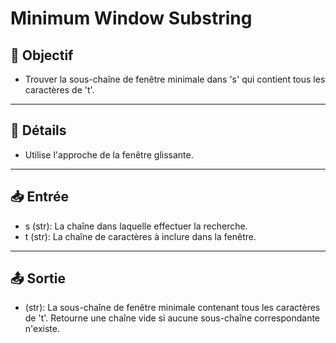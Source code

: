 # Minimum Window Substring

## 🎯 Objectif

- Trouver la sous-chaîne de fenêtre minimale dans 's' qui contient tous les caractères de 't'.

---

## 📝 Détails

- Utilise l'approche de la fenêtre glissante.

---

## 📥 Entrée

- s (str): La chaîne dans laquelle effectuer la recherche.
- t (str): La chaîne de caractères à inclure dans la fenêtre.

---

## 📤 Sortie

- (str): La sous-chaîne de fenêtre minimale contenant tous les caractères de 't'. Retourne une chaîne vide si aucune sous-chaîne correspondante n'existe.


